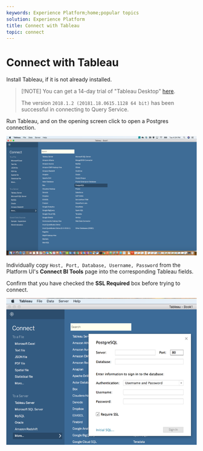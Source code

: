 ```yaml
---
keywords: Experience Platform;home;popular topics
solution: Experience Platform
title: Connect with Tableau
topic: connect
---
```


# Connect with Tableau

Install Tableau, if it is not already installed.

>[!NOTE] You can get a 14-day trial of "Tableau Desktop" [here](https://www.tableau.com/products/desktop/download).
>    
> The version `2018.1.2 (20181.18.0615.1128 64 bit)` has been successful in connecting to Query Service.

Run Tableau, and on the opening screen click to open a Postgres connection.

![Image](../images/clients/tableau/open-connection.png)

Individually copy `Host, Port, Database, Username, Password` from the Platform UI's **Connect BI Tools** page into the corresponding Tableau fields.

Confirm that you have checked the **SSL Required** box before trying to connect.
    
![Image](../images/clients/tableau/ssl-required.png)